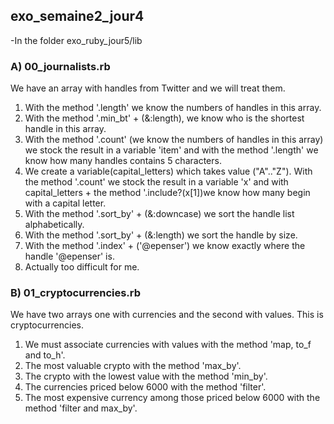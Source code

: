 ## exo_semaine2_jour4

-In the folder exo_ruby_jour5/lib

### A) 00_journalists.rb
We have an array with handles from Twitter and we will treat them.
1) With the method '.length' we know the numbers of handles in this array.
2) With the method '.min_bt' + (&:length), we know who is the shortest handle in this array.
3) With the method '.count' (we know the numbers of handles in this array) we stock the result in a variable 'item' and with the method '.length' we know how many handles contains 5 characters.
4) We create a variable(capital_letters) which takes value ("A".."Z"). With the method '.count' we stock the result in a variable 'x' and with capital_letters + the method '.include?(x[1])we know how many begin with a capital letter.
5) With the method '.sort_by' + (&:downcase) we sort the handle list alphabetically.
6) With the method '.sort_by' + (&:length) we sort the handle by size.
7) With the method '.index' + ('@epenser') we know exactly where the handle '@epenser' is.
8) Actually too difficult for me.

### B) 01_cryptocurrencies.rb
We have two arrays one with currencies and the second with values. This is cryptocurrencies.
1) We must associate currencies with values with the method 'map, to_f and to_h'.
2) The most valuable crypto with the method 'max_by'.
3) The crypto with the lowest value with the method 'min_by'.
4) The currencies priced below 6000 with the method 'filter'.
5) The most expensive currency among those priced below 6000 with the method 'filter and max_by'.


